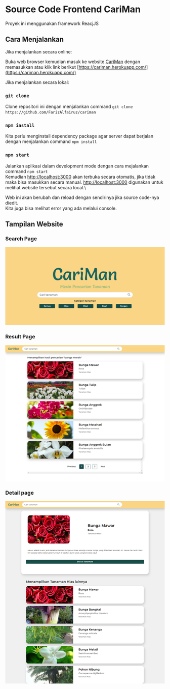 # Source Code Frontend CariMan

Proyek ini menggunakan framework ReacjJS

## Cara Menjalankan

Jika menjalankan secara online:

Buka web browser kemudian masuk ke website [CariMan](https://cariman.herokuapp.com/) dengan memasukkan atau klik link berikut [https://cariman.herokuapp.com/](https://cariman.herokuapp.com/)

Jika menjalankan secara lokal:

### `git clone`

Clone repositori ini dengan menjalankan command `git clone https://github.com/FarizAlfairuz/cariman`

### `npm install`

Kita perlu menginstall dependency package agar server dapat berjalan dengan menjalankan command `npm install`

### `npm start`

Jalankan aplikasi dalam development mode dengan cara mejalankan command `npm start`\
Kemudian [http://localhost:3000](http://localhost:3000) akan terbuka secara otomatis, jika tidak maka bisa masukkan secara manual. [http://localhost:3000](http://localhost:3000) digunakan untuk melihat website tersebut secara local.\

Web ini akan berubah dan reload dengan sendirinya jika source code-nya diedit.\
Kita juga bisa melihat error yang ada melalui console.

## Tampilan Website

### Search Page
![search page](https://raw.githubusercontent.com/FarizAlfairuz/cariman/master/screenshots/searchpage.png)
### Result Page
![result page](https://raw.githubusercontent.com/FarizAlfairuz/cariman/master/screenshots/resultpage.png)
### Detail page
![detail page](https://raw.githubusercontent.com/FarizAlfairuz/cariman/master/screenshots/detailpage.png)